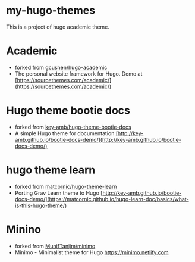 # my-hugo-themes
This is a project of hugo academic theme.

# Academic
- forked from [gcushen/hugo-academic](https://github.com/gcushen/hugo-academic)
- The personal website framework for Hugo. Demo at [https://sourcethemes.com/academic/](https://sourcethemes.com/academic/)

# Hugo theme bootie docs
- forked from [key-amb/hugo-theme-bootie-docs](https://github.com/key-amb/hugo-theme-bootie-docs)
- A simple Hugo theme for documentation:[http://key-amb.github.io/bootie-docs-demo/](http://key-amb.github.io/bootie-docs-demo/)

# hugo theme learn
- forked from [matcornic/hugo-theme-learn](https://github.com/matcornic/hugo-theme-learn)
- Porting Grav Learn theme to Hugo [http://key-amb.github.io/bootie-docs-demo/](https://matcornic.github.io/hugo-learn-doc/basics/what-is-this-hugo-theme/)

# Minino
- forked from [MunifTanjim/minimo](https://github.com/MunifTanjim/minimo)
- Minimo - Minimalist theme for Hugo https://minimo.netlify.com






